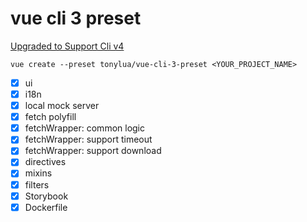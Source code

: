 # vue cli 3 preset

[Upgraded to Support Cli v4](https://cli.vuejs.org/migrating-from-v3/#upgrade-all-plugins-at-once)

```
vue create --preset tonylua/vue-cli-3-preset <YOUR_PROJECT_NAME>
```

- [x] ui
- [x] i18n
- [x] local mock server
- [x] fetch polyfill
- [x] fetchWrapper: common logic
- [x] fetchWrapper: support timeout
- [x] fetchWrapper: support download
- [x] directives
- [x] mixins
- [x] filters
- [x] Storybook
- [x] Dockerfile